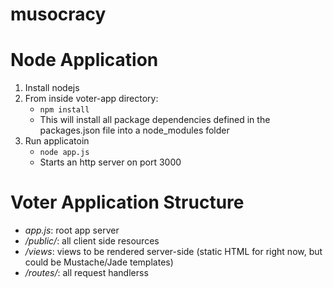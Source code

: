 musocracy
=========

# Node Application
1. Install nodejs
2. From inside voter-app directory:
    * `npm install`
    * This will install all package dependencies defined in the packages.json file into a node_modules folder
3. Run applicatoin
    * `node app.js`
    * Starts an http server on port 3000

# Voter Application Structure
* *app.js*: root app server
* */public/*: all client side resources
* */views*: views to be rendered server-side (static HTML for right now, but could be Mustache/Jade templates)
* */routes/*: all request handlerss
